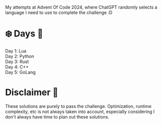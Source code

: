 My attempts at Advent Of Code 2024, where ChatGPT randomly selects a language I need to use to complete the challenge :D

# ❄️ Days 🎄 <br>

Day 1: Lua <br>
Day 2: Python <br>
Day 3: Rust <br>
Day 4: C++ <br>
Day 5: GoLang

# Disclaimer 🎅

These solutions are purely to pass the challenge. Optimization, runtime complexity, etc is not always taken into account, especially considering I don't always have time to plan out these solutions.
